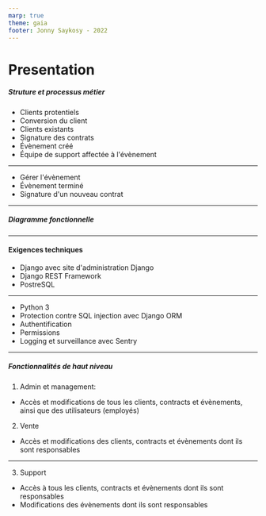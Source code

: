 ```yaml
---
marp: true
theme: gaia
footer: Jonny Saykosy - 2022
---
```


# Presentation

##### Struture et processus métier

- Clients protentiels
- Conversion du client
- Clients existants
- Signature des contrats
- Évènement créé
- Équipe de support affectée à l'évènement

---

- Gérer l'évènement
- Évènement terminé
- Signature d'un nouveau contrat

---

##### Diagramme fonctionnelle

---

#### Exigences techniques

- Django avec site d'administration Django
- Django REST Framework
- PostreSQL

---

- Python 3
- Protection contre SQL injection avec Django ORM
- Authentification
- Permissions
- Logging et surveillance avec Sentry

---

##### Fonctionnalités de haut niveau

1. Admin et management:

- Accès et modifications de tous les clients, contracts et évènements, ainsi que des utilisateurs (employés)

2. Vente

- Accès et modifications des clients, contracts et évènements dont ils sont responsables

---

3. Support

- Accès à tous les clients, contracts et évènements dont ils sont responsables
- Modifications des évènements dont ils sont responsables
